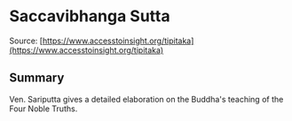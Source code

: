 # Saccavibhanga Sutta



Source: [https://www.accesstoinsight.org/tipitaka](https://www.accesstoinsight.org/tipitaka)



## Summary

Ven. Sariputta gives a detailed elaboration on the Buddha's teaching of the Four Noble Truths.